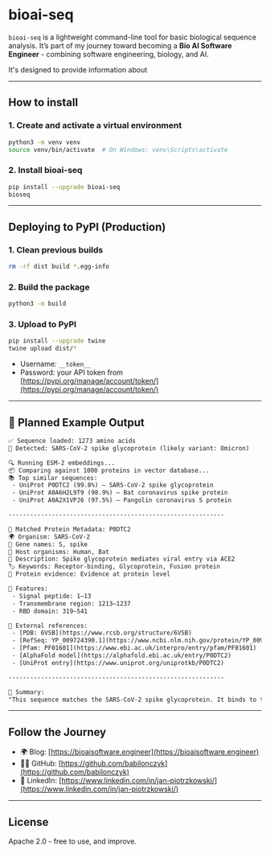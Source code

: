 # bioai-seq

`bioai-seq` is a lightweight command-line tool for basic biological sequence analysis. It’s part of my journey toward becoming a **Bio AI Software Engineer** - combining software engineering, biology, and AI.

It's designed to provide information about

---

## How to install

### 1. Create and activate a virtual environment

```bash
python3 -m venv venv
source venv/bin/activate  # On Windows: venv\Scripts\activate
```

### 2. Install bioai-seq

```bash
pip install --upgrade bioai-seq
bioseq
```

---

## Deploying to PyPI (Production)

### 1. Clean previous builds

```bash
rm -rf dist build *.egg-info
```

### 2. Build the package

```bash
python3 -m build
```

### 3. Upload to PyPI

```bash
pip install --upgrade twine
twine upload dist/*
```

- Username: `__token__`
- Password: your API token from [https://pypi.org/manage/account/token/](https://pypi.org/manage/account/token/)

---

## 🧪 Planned Example Output

```txt
✅ Sequence loaded: 1273 amino acids
🧬 Detected: SARS-CoV-2 spike glycoprotein (likely variant: Omicron)

🔍 Running ESM-2 embeddings...
📦 Comparing against 1000 proteins in vector database...
📚 Top similar sequences:
 - UniProt P0DTC2 (99.8%) — SARS-CoV-2 spike glycoprotein
 - UniProt A0A6H2L9T9 (98.9%) — Bat coronavirus spike protein
 - UniProt A0A2X1VPJ6 (97.5%) — Pangolin coronavirus S protein

------------------------------------------------------------

🔬 Matched Protein Metadata: P0DTC2
🌍 Organism: SARS-CoV-2
🧬 Gene names: S, spike
🧫 Host organisms: Human, Bat
📖 Description: Spike glycoprotein mediates viral entry via ACE2
🏷️ Keywords: Receptor-binding, Glycoprotein, Fusion protein
🔎 Protein evidence: Evidence at protein level

🧩 Features:
 - Signal peptide: 1–13
 - Transmembrane region: 1213–1237
 - RBD domain: 319–541

🔗 External references:
 - [PDB: 6VSB](https://www.rcsb.org/structure/6VSB)
 - [RefSeq: YP_009724390.1](https://www.ncbi.nlm.nih.gov/protein/YP_009724390.1)
 - [Pfam: PF01601](https://www.ebi.ac.uk/interpro/entry/pfam/PF01601)
 - [AlphaFold model](https://alphafold.ebi.ac.uk/entry/P0DTC2)
 - [UniProt entry](https://www.uniprot.org/uniprotkb/P0DTC2)

------------------------------------------------------------

🧠 Summary:
"This sequence matches the SARS-CoV-2 spike glycoprotein. It binds to the ACE2 receptor to mediate viral entry. The receptor binding domain (RBD) spans residues 319–541 and contains key mutations in Omicron variants. The protein is expressed in humans and bats."
```

---

## Follow the Journey

- 🌍 Blog: [https://bioaisoftware.engineer](https://bioaisoftware.engineer)
- 🧑‍💻 GitHub: [https://github.com/babilonczyk](https://github.com/babilonczyk)
- 💼 LinkedIn: [https://www.linkedin.com/in/jan-piotrzkowski/](https://www.linkedin.com/in/jan-piotrzkowski/)

---

## License

Apache 2.0 - free to use, and improve.
